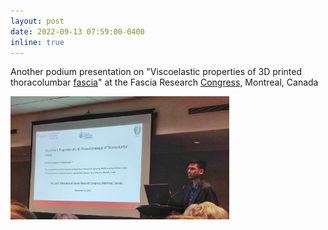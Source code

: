 ```yaml
---
layout: post
date: 2022-09-13 07:59:00-0400
inline: true
---
```



Another podium presentation on "Viscoelastic properties of 3D printed thoracolumbar [fascia](https://www.researchgate.net/publication/363581651_Viscoelastic_Properties_of_a_3D_Printed_Analogue_of_Thoracolumbar_Fascia)" at the Fascia Research [Congress](https://fasciaresearchsociety.org/), Montreal, Canada

<img src="assets/img/frc_presentation.jpeg" alt="FRC Presentation" width="350"/>





